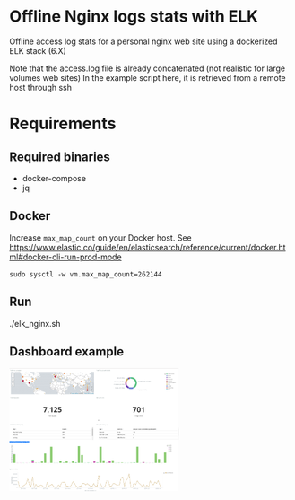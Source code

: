 # Offline Nginx logs stats with ELK

Offline access log stats for a personal nginx web site using a dockerized ELK stack (6.X)

Note that the access.log file is already concatenated (not realistic for large volumes web sites)
In the example script here, it is retrieved from a remote host through ssh

# Requirements

## Required binaries
* docker-compose
* jq

## Docker

Increase `max_map_count` on your Docker host.
See https://www.elastic.co/guide/en/elasticsearch/reference/current/docker.html#docker-cli-run-prod-mode

```
sudo sysctl -w vm.max_map_count=262144
```

## Run
./elk_nginx.sh

## Dashboard example

<img src="https://github.com/lucdew/elastic-nginx/raw/master/nginx_logs_dashboard.png" alt="Nginx logs dashboard" width="60%" height="60%"/>

